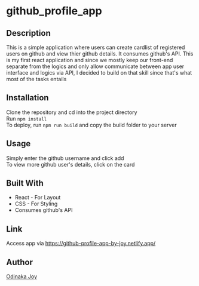 # github_profile_app

## Description
This is a simple application where users can create cardlist of registered users on github and view thier github details. It consumes github's API. This is my first react application and since we mostly keep our front-end separate from the logics and only allow communicate between app user interface and logics via API, I decided to build on that skill since that's what most of the tasks entails  

## Installation
Clone the repository and cd into the project directory  
Run `npm install`     
To deploy, run `npm run build` and copy the build folder to your server      

## Usage
Simply enter the github username and click add   
To view more github user's details, click on the card

## Built With
* React - For Layout 
* CSS - For Styling 
* Consumes github's API   

## Link
Access app via https://github-profile-app-by-joy.netlify.app/

## Author
[Odinaka Joy](http://dinakajoy.com)
